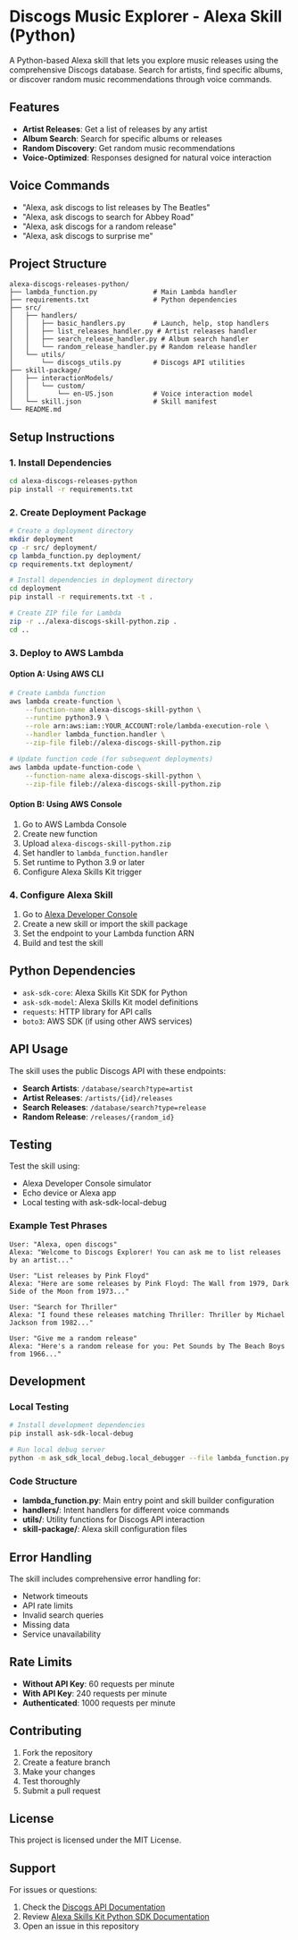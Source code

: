 # Discogs Music Explorer - Alexa Skill (Python)

A Python-based Alexa skill that lets you explore music releases using the comprehensive Discogs database. Search for artists, find specific albums, or discover random music recommendations through voice commands.

## Features

- **Artist Releases**: Get a list of releases by any artist
- **Album Search**: Search for specific albums or releases
- **Random Discovery**: Get random music recommendations
- **Voice-Optimized**: Responses designed for natural voice interaction

## Voice Commands

- "Alexa, ask discogs to list releases by The Beatles"
- "Alexa, ask discogs to search for Abbey Road"
- "Alexa, ask discogs for a random release"
- "Alexa, ask discogs to surprise me"

## Project Structure

```
alexa-discogs-releases-python/
├── lambda_function.py              # Main Lambda handler
├── requirements.txt                # Python dependencies
├── src/
│   ├── handlers/
│   │   ├── basic_handlers.py       # Launch, help, stop handlers
│   │   ├── list_releases_handler.py # Artist releases handler
│   │   ├── search_release_handler.py # Album search handler
│   │   └── random_release_handler.py # Random release handler
│   └── utils/
│       └── discogs_utils.py        # Discogs API utilities
├── skill-package/
│   ├── interactionModels/
│   │   └── custom/
│   │       └── en-US.json          # Voice interaction model
│   └── skill.json                  # Skill manifest
└── README.md
```

## Setup Instructions

### 1. Install Dependencies

```bash
cd alexa-discogs-releases-python
pip install -r requirements.txt
```

### 2. Create Deployment Package

```bash
# Create a deployment directory
mkdir deployment
cp -r src/ deployment/
cp lambda_function.py deployment/
cp requirements.txt deployment/

# Install dependencies in deployment directory
cd deployment
pip install -r requirements.txt -t .

# Create ZIP file for Lambda
zip -r ../alexa-discogs-skill-python.zip .
cd ..
```

### 3. Deploy to AWS Lambda

#### Option A: Using AWS CLI

```bash
# Create Lambda function
aws lambda create-function \
    --function-name alexa-discogs-skill-python \
    --runtime python3.9 \
    --role arn:aws:iam::YOUR_ACCOUNT:role/lambda-execution-role \
    --handler lambda_function.handler \
    --zip-file fileb://alexa-discogs-skill-python.zip

# Update function code (for subsequent deployments)
aws lambda update-function-code \
    --function-name alexa-discogs-skill-python \
    --zip-file fileb://alexa-discogs-skill-python.zip
```

#### Option B: Using AWS Console

1. Go to AWS Lambda Console
2. Create new function
3. Upload `alexa-discogs-skill-python.zip`
4. Set handler to `lambda_function.handler`
5. Set runtime to Python 3.9 or later
6. Configure Alexa Skills Kit trigger

### 4. Configure Alexa Skill

1. Go to [Alexa Developer Console](https://developer.amazon.com/alexa/console/ask)
2. Create a new skill or import the skill package
3. Set the endpoint to your Lambda function ARN
4. Build and test the skill

## Python Dependencies

- `ask-sdk-core`: Alexa Skills Kit SDK for Python
- `ask-sdk-model`: Alexa Skills Kit model definitions
- `requests`: HTTP library for API calls
- `boto3`: AWS SDK (if using other AWS services)

## API Usage

The skill uses the public Discogs API with these endpoints:

- **Search Artists**: `/database/search?type=artist`
- **Artist Releases**: `/artists/{id}/releases`
- **Search Releases**: `/database/search?type=release`
- **Random Release**: `/releases/{random_id}`

## Testing

Test the skill using:

- Alexa Developer Console simulator
- Echo device or Alexa app
- Local testing with ask-sdk-local-debug

### Example Test Phrases

```
User: "Alexa, open discogs"
Alexa: "Welcome to Discogs Explorer! You can ask me to list releases by an artist..."

User: "List releases by Pink Floyd"
Alexa: "Here are some releases by Pink Floyd: The Wall from 1979, Dark Side of the Moon from 1973..."

User: "Search for Thriller"
Alexa: "I found these releases matching Thriller: Thriller by Michael Jackson from 1982..."

User: "Give me a random release"
Alexa: "Here's a random release for you: Pet Sounds by The Beach Boys from 1966..."
```

## Development

### Local Testing

```bash
# Install development dependencies
pip install ask-sdk-local-debug

# Run local debug server
python -m ask_sdk_local_debug.local_debugger --file lambda_function.py --handler handler
```

### Code Structure

- **lambda_function.py**: Main entry point and skill builder configuration
- **handlers/**: Intent handlers for different voice commands
- **utils/**: Utility functions for Discogs API interaction
- **skill-package/**: Alexa skill configuration files

## Error Handling

The skill includes comprehensive error handling for:

- Network timeouts
- API rate limits
- Invalid search queries
- Missing data
- Service unavailability

## Rate Limits

- **Without API Key**: 60 requests per minute
- **With API Key**: 240 requests per minute
- **Authenticated**: 1000 requests per minute

## Contributing

1. Fork the repository
2. Create a feature branch
3. Make your changes
4. Test thoroughly
5. Submit a pull request

## License

This project is licensed under the MIT License.

## Support

For issues or questions:

1. Check the [Discogs API Documentation](https://www.discogs.com/developers/)
2. Review [Alexa Skills Kit Python SDK Documentation](https://alexa-skills-kit-python-sdk.readthedocs.io/)
3. Open an issue in this repository